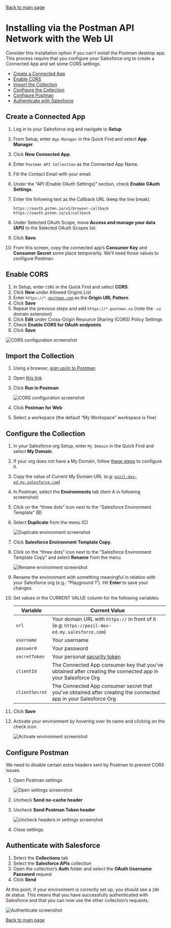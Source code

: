 [Back to main page](README.md)

# Installing via the Postman API Network with the Web UI

Consider this installation option if you can’t install the Postman desktop app. This process require that you configure your Salesforce org to create a Connected App and set some CORS settings.

- [Create a Connected App](#create-a-connected-app)
- [Enable CORS](#enable-cors)
- [Import the Collection](#import-the-collection)
- [Configure the Collection](#configure-the-collection)
- [Configure Postman](#configure-postman)
- [Authenticate with Salesforce](#authenticate-with-salesforce)


## Create a Connected App

1. Log in to your Salesforce org and navigate to **Setup**.
1. From Setup, enter `App Manager` in the Quick Find and select **App Manager**.
1. Click **New Connected App**.
1. Enter `Postman API Collection` as the Connected App Name.
1. Fill the Contact Email with your email.
1. Under the “API (Enable OAuth Settings)” section, check **Enable OAuth Settings**.
1. Enter the following text as the Callback URL (keep the line break):

    ```
    https://oauth.pstmn.io/v1/browser-callback
    https://oauth.pstmn.io/v1/callback
    ```

1. Under Selected OAuth Scope, move **Access and manage your data (API)** to the Selected OAuth Scopes list.
1. Click **Save**.
1. From this screen, copy the connected app’s **Consumer Key** and **Consumer Secret** some place temporarily. We’ll need those values to configure Postman.


## Enable CORS

1. In Setup, enter `CORS` in the Quick Find and select **CORS**.
1. Click **New** under Allowed Origins List
1. Enter `https://*.`[`postman.com`](http://postman.com/) as the **Origin URL Pattern**
1. Click **Save**
1. Repeat the previous steps and add `https://*.postman.co` (note the `.co` domain extension)
1. Click **Edit** under Cross-Origin Resource Sharing (CORS) Policy Settings
1. Check **Enable CORS for OAuth endpoints**
1. Click **Save**

![CORS configuration screenshot](doc-gfx/salesforce/cors-finished.png)


## Import the Collection

1. Using a browser, [sign up/in to Postman](https://identity.getpostman.com/login)
1. Open [this link](https://documenter.getpostman.com/view/12721794/TVmFjfuh)
1. Click **Run in Postman**

    ![CORS configuration screenshot](doc-gfx/web/api-network.png)

1. Click **Postman for Web**
1. Select a workspace (the default “My Workspace” workspace is fine)


## Configure the Collection

1. In your Salesforce org Setup, enter `My Domain` in the Quick Find and select **My Domain**.
1. If your org does not have a My Domain, follow [these steps](https://help.salesforce.com/articleView?id=domain_name_setup.htm&type=5) to configure it.
1. Copy the value of Current My Domain URL (e.g: [`pozil-dev-ed.my.salesforce.com`](http://pozil-dev-ed.my.salesforce.com/))
1. In Postman, select the **Environments** tab (item A in following screenshot)
1. Click on the “three dots” icon next to the “Salesforce Environment Template” (B)
1. Select **Duplicate** from the menu (C)

    ![Duplicate environment screenshot](doc-gfx/web/duplicate-env.png)

1. Click **Salesforce Environment Template Copy**.
1. Click on the “three dots” icon next to the “Salesforce Environment Template Copy” and select **Rename** from the menu.

    ![Rename environment screenshot](doc-gfx/web/rename-env.png)

1. Rename the environment with something meaningful in relation with your Salesforce org (e.g.: “Playground 1”). Hit **Enter** to save your changes.
1. Set values in the CURRENT VALUE column for the following variables:

    | Variable | Current Value	|
    | ---	| ---	|
    | `url`	| Your domain URL with `https://`  in front of it (e.g: `https://pozil-dev-ed.my.salesforce.com`)	|
    | `username`	| Your username	|
    | `password`	| Your password	|
    | `secretToken`	| Your personal [security token](https://help.salesforce.com/articleView?id=user_security_token.htm)	|
    | `clientId`	| The Connected App consumer key that you've obtained after creating the connected app in your Salesforce Org	|
    | `clientSecret`	| The Connected App consumer secret that you've obtained after creating the connected app in your Salesforce Org	|

1. Click **Save**
1. Activate your environment by hovering over its name and clicking on the check icon.

    ![Activate environment screenshot](doc-gfx/web/activate-env.png)


## Configure Postman

We need to disable certain extra headers sent by Postman to prevent CORS issues.

1. Open Postman settings

    ![Open settings screenshot](doc-gfx/web/settings.png)

1. Uncheck **Send no-cache header**
1. Uncheck **Send Postman Token header**

    ![Uncheck headers in settings screenshot](doc-gfx/web/settings-disable-headers.png)

1. Close settings


## Authenticate with Salesforce

1. Select the **Collections** tab
1. Select the **Salesforce APIs** collection
1. Open the collection’s **Auth** folder and select the **OAuth Username Password** request
1. Click **Send**

At this point, if your environment is correctly set up, you should see a `200 OK` status. This means that you have successfully authenticated with Salesforce and that you can now use the other collection’s requests.

![Authenticate screenshot](doc-gfx/web/auth-status-200.png)

[Back to main page](README.md)
